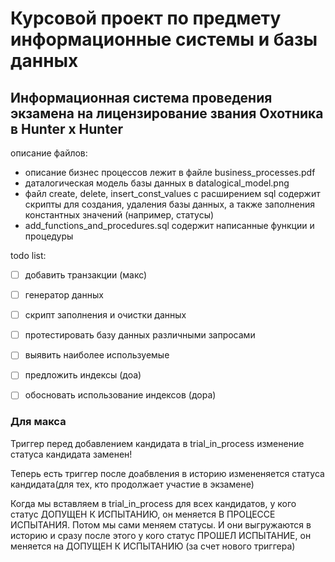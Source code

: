 # Курсовой проект по предмету информационные системы и базы данных 
## Информационная система проведения экзамена на лицензирование звания Охотника в Hunter x Hunter

описание файлов:
* описание бизнес процессов лежит в файле business_processes.pdf
* даталогическая модель базы данных в datalogical_model.png
* файл create, delete, insert_const_values с расширением sql содержит скрипты для создания, удаления базы данных, а также заполнения константных значений (например, статусы)
* add_functions_and_procedures.sql содержит написанные функции и процедуры


todo list:
- [ ] добавить транзакции (макс)
- [ ] генератор данных
- [ ] скрипт заполнения и очистки данных
- [ ] протестировать базу данных различными запросами
- [ ] выявить наиболее используемые
- [ ] предложить индексы (доа)
- [ ] обосновать использование индексов (дора)


### **Для макса** 

Триггер перед добавлением кандидата в trial_in_process изменение статуса кандидата заменен!

Теперь есть триггер после доабвления в историю измененяется статуса кандидата(для тех, кто продолжает участие в экзамене)

Когда мы вставляем в trial_in_process для всех кандидатов, у кого статус ДОПУЩЕН К ИСПЫТАНИЮ, он меняется В ПРОЦЕССЕ ИСПЫТАНИЯ. Потом мы сами меняем статусы. И они выгружаются в историю и сразу после этого у кого статус ПРОШЕЛ ИСПЫТАНИЕ, он меняется на ДОПУЩЕН К ИСПЫТАНИЮ (за счет нового триггера)

